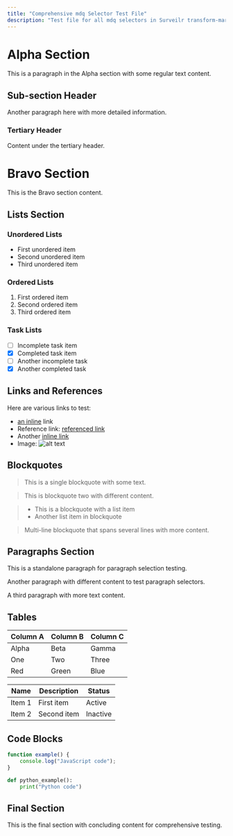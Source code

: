 ```yaml
---
title: "Comprehensive mdq Selector Test File"
description: "Test file for all mdq selectors in Surveilr transform-markdown"
---
```


# Alpha Section

This is a paragraph in the Alpha section with some regular text content.

## Sub-section Header

Another paragraph here with more detailed information.

### Tertiary Header

Content under the tertiary header.

# Bravo Section  

This is the Bravo section content.

## Lists Section

### Unordered Lists
- First unordered item
- Second unordered item  
- Third unordered item

### Ordered Lists
1. First ordered item
2. Second ordered item
3. Third ordered item

### Task Lists
- [ ] Incomplete task item
- [x] Completed task item
- [ ] Another incomplete task
- [x] Another completed task

## Links and References

Here are various links to test:
- [an inline](https://example.com) link
- Reference link: [referenced link][ref1]
- Another [inline link](example.com) 
- Image: ![alt text](image.png)

[ref1]: /referenced "Referenced URL"

## Blockquotes

> This is a single blockquote with some text.

> This is blockquote two with different content.

> - This is a blockquote with a list item
> - Another list item in blockquote  

> Multi-line blockquote
> that spans several lines
> with more content.

## Paragraphs Section

This is a standalone paragraph for paragraph selection testing.

Another paragraph with different content to test paragraph selectors.

A third paragraph with more text content.

## Tables

| Column A | Column B | Column C |
|----------|----------|----------|
| Alpha    | Beta     | Gamma    |
| One      | Two      | Three    |
| Red      | Green    | Blue     |

| Name        | Description      | Status |
|-------------|------------------|--------|
| Item 1      | First item       | Active |
| Item 2      | Second item      | Inactive |

## Code Blocks

```javascript
function example() {
    console.log("JavaScript code");
}
```

```python  
def python_example():
    print("Python code")
```

## Final Section

This is the final section with concluding content for comprehensive testing.